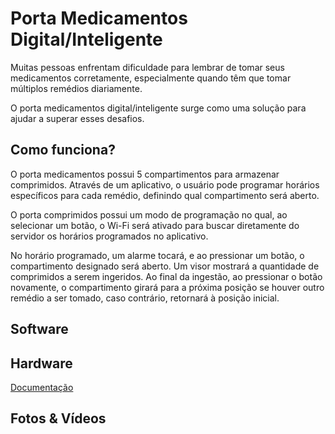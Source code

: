 
# Porta Medicamentos Digital/Inteligente

Muitas pessoas enfrentam dificuldade  para lembrar de tomar seus medicamentos corretamente, especialmente quando têm que tomar múltiplos remédios diariamente. 

O porta medicamentos digital/inteligente surge como uma solução para ajudar a superar esses desafios.

## Como funciona?

O porta medicamentos possui 5 compartimentos para armazenar comprimidos. Através de um aplicativo, o usuário pode programar horários específicos para cada remédio, definindo qual compartimento será aberto.

O porta comprimidos possui um modo de programação no qual, ao selecionar um botão, o Wi-Fi será ativado para buscar diretamente do servidor os horários programados no aplicativo.

No horário programado, um alarme tocará, e ao pressionar um botão, o compartimento designado será aberto. Um visor mostrará a quantidade de comprimidos a serem ingeridos. Ao final da ingestão, ao pressionar o botão novamente, o compartimento girará para a próxima posição se houver outro remédio a ser tomado, caso contrário, retornará à posição inicial.


## Software

## Hardware

[Documentação](https://link-da-documentação)

## Fotos & Vídeos